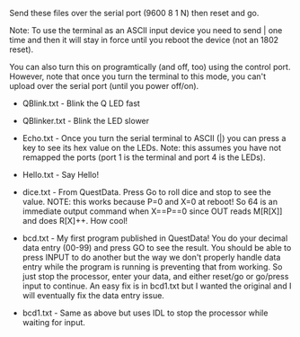 Send these files over the serial port (9600 8 1 N) then reset and go.

Note: To use the terminal as an ASCII input device you need to send |
one time and then it will stay in force until you reboot the device
(not an 1802 reset).

You can also turn this on programtically (and off, too) using the control
port. However, note that once you turn the terminal to this mode, you
can't upload over the serial port (until you power off/on).

* QBlink.txt - Blink the Q LED fast

* QBlinker.txt - Blink the LED slower

* Echo.txt - Once you turn the serial terminal to ASCII (|) you can press a key to see its hex value on the LEDs. Note: this assumes you have not remapped the ports (port 1 is the terminal and port 4 is the LEDs).

* Hello.txt - Say Hello!

* dice.txt - From QuestData. Press Go to roll dice and stop to see the value. NOTE: this works because P=0 and X=0 at reboot! So 64 is an immediate output command when X==P==0 since OUT reads M[R[X]] and does R[X]++. How cool!

* bcd.txt - My first program published in QuestData! You do your decimal data entry (00-99) and press GO to see the result. You should be able to press INPUT to do another but the way we don't properly handle data entry while the program is running is preventing that from working. So just stop the processor, enter your data, and either reset/go or go/press input to continue. An easy fix is in bcd1.txt but I wanted the original and I will eventually fix the data entry issue.

* bcd1.txt - Same as above but uses IDL to stop the processor while waiting for input.
